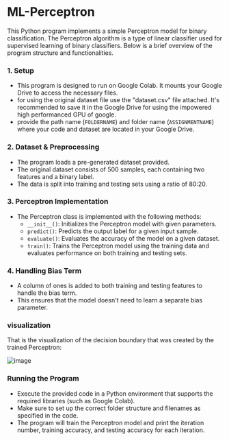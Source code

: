 # ML-Perceptron

This Python program implements a simple Perceptron model for binary classification. The Perceptron algorithm is a type of linear classifier used for supervised learning of binary classifiers. Below is a brief overview of the program structure and functionalities.

### 1. Setup

- This program is designed to run on Google Colab. It mounts your Google Drive to access the necessary files.
- for using the original dataset file use the "dataset.csv" file attached. It's recommended to save it in the Google Drive for using the impowered high performanced GPU of google.
- provide the path name (`FOLDERNAME`) and folder name (`ASSIGNMENTNAME`) where your code and dataset are located in your Google Drive.

### 2. Dataset & Preprocessing

- The program loads a pre-generated dataset provided.
- The original dataset consists of 500 samples, each containing two features and a binary label.
- The data is split into training and testing sets using a ratio of 80:20.

### 3. Perceptron Implementation

- The Perceptron class is implemented with the following methods:
  - `__init__()`: Initializes the Perceptron model with given parameters.
  - `predict()`: Predicts the output label for a given input sample.
  - `evaluate()`: Evaluates the accuracy of the model on a given dataset.
  - `train()`: Trains the Perceptron model using the training data and evaluates performance on both training and testing sets.

### 4. Handling Bias Term

- A column of ones is added to both training and testing features to handle the bias term.
- This ensures that the model doesn't need to learn a separate bias parameter.

### visualization
That is the visualization of the decision boundary that was created by the trained Perceptron:

![image](https://github.com/yeela8g/ML-Perceptron/assets/118124478/105797d7-8cd2-4781-a1fc-6142b74339d1)


### Running the Program

- Execute the provided code in a Python environment that supports the required libraries (such as Google Colab).
- Make sure to set up the correct folder structure and filenames as specified in the code.
- The program will train the Perceptron model and print the iteration number, training accuracy, and testing accuracy for each iteration.

